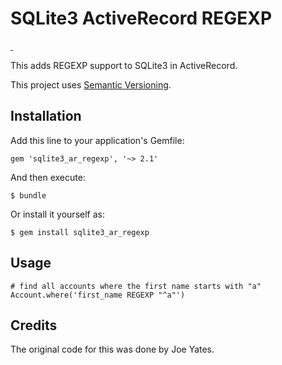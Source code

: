 # SQLite3 ActiveRecord REGEXP

<a href="https://rubygems.org/gems/sqlite3_ar_regexp">
  <img alt="" src="https://img.shields.io/gem/v/sqlite3_ar_regexp.svg">
</a>
<a href="https://travis-ci.org/AaronLasseigne/sqlite3_ar_regexp">
  <img alt="" src="https://img.shields.io/travis/orgsync/sqlite3_ar_regexp/master.svg">
</a>

This adds REGEXP support to SQLite3 in ActiveRecord.

This project uses [Semantic Versioning](http://semver.org).

## Installation

Add this line to your application's Gemfile:

    gem 'sqlite3_ar_regexp', '~> 2.1'

And then execute:

    $ bundle

Or install it yourself as: 

    $ gem install sqlite3_ar_regexp

## Usage

    # find all accounts where the first name starts with "a"
    Account.where('first_name REGEXP "^a"')

## Credits
The original code for this was done by Joe Yates.
